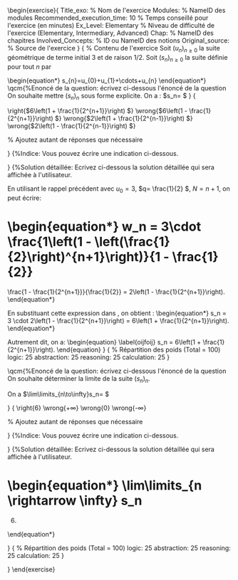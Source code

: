 
\begin{exercise}{
Title_exo: % Nom de l'exercice
Modules: % NameID des modules
Recommended_execution_time: 10 % Temps conseillé pour l'exercice (en minutes)
Ex_Level: Elementary % Niveau de difficulté de l'exercice (Elementary, Intermediary, Advanced)
Chap: % NameID des chapitres
Involved_Concepts: % ID ou NameID des notions
Original_source: % Source de l'exercice
}
{
% Contenu de l'exercice
Soit $\left(u_{n}\right)_{n \geqslant 0}$ la suite géométrique de terme initial 3 et de raison $1 / 2$. Soit $\left(s_{n}\right)_{n \geqslant 0}$ la suite définie pour tout $n$ par

\begin{equation*}
s_{n}=u_{0}+u_{1}+\cdots+u_{n}
\end{equation*}
\qcm{%Enoncé de la question: écrivez ci-dessous l'énoncé de la question
On souhaite mettre $\left(s_{n}\right)_{n}$ sous forme explicite. On a :
$s_n= $
}
{

\right{$6\left(1 + \frac{1}{2^{n+1}}\right) $}
\wrong{$6\left(1 - \frac{1}{2^{n+1}}\right) $}
\wrong{$2\left(1 + \frac{1}{2^{n-1}}\right) $}
\wrong{$2\left(1 - \frac{1}{2^{n-1}}\right) $}




% Ajoutez autant de réponses que nécessaire

}
{%Indice: Vous pouvez écrire une indication ci-dessous.

}
{%Solution détaillée: Ecrivez ci-dessous la solution détaillée qui sera affichée à l'utilisateur.


En utilisant le rappel précédent avec $u_0 = 3$, $q= \frac{1}{2} $,  $N = n+1$, on peut écrire:

\begin{equation*}
w_n = 3\cdot \frac{1\left(1 - \left(\frac{1}{2}\right)^{n+1}\right)}{1 - \frac{1}{2}} 
=
 \frac{1 - \frac{1}{2^{n+1}}}{\frac{1}{2}} = 2\left(1 - \frac{1}{2^{n+1}}\right).
\end{equation*}

En substituant cette expression dans [](djdjdoij),  on obtient : 
\begin{equation*}
s_n = 3 \cdot 2\left(1 - \frac{1}{2^{n+1}}\right) = 6\left(1 + \frac{1}{2^{n+1}}\right).
\end{equation*}

Autrement dit, on a:
\begin{equation}
\label{oijfoij}
s_n = 6\left(1 + \frac{1}{2^{n+1}}\right).
\end{equation}
}
{
% Répartition des poids (Total = 100)
logic: 25
abstraction: 25
reasoning: 25
calculation: 25
}

\qcm{%Enoncé de la question: écrivez ci-dessous l'énoncé de la question
On souhaite déterminer la limite de la suite $\left(s_{n}\right)_{n}$. 

On a $\lim\limits_{n\to\infty}s_n= $

}
{
\right{$6$}
\wrong{$+\infty$}
\wrong{$0$}
\wrong{-$\infty$}


% Ajoutez autant de réponses que nécessaire

}
{%Indice: Vous pouvez écrire une indication ci-dessous.

}
{%Solution détaillée: Ecrivez ci-dessous la solution détaillée qui sera affichée à l'utilisateur.


\begin{equation*}
 \lim\limits_{n \rightarrow \infty} s_n
=
6.
\end{equation*}


}
{
% Répartition des poids (Total = 100)
logic: 25
abstraction: 25
reasoning: 25
calculation: 25
}


}
\end{exercise}
